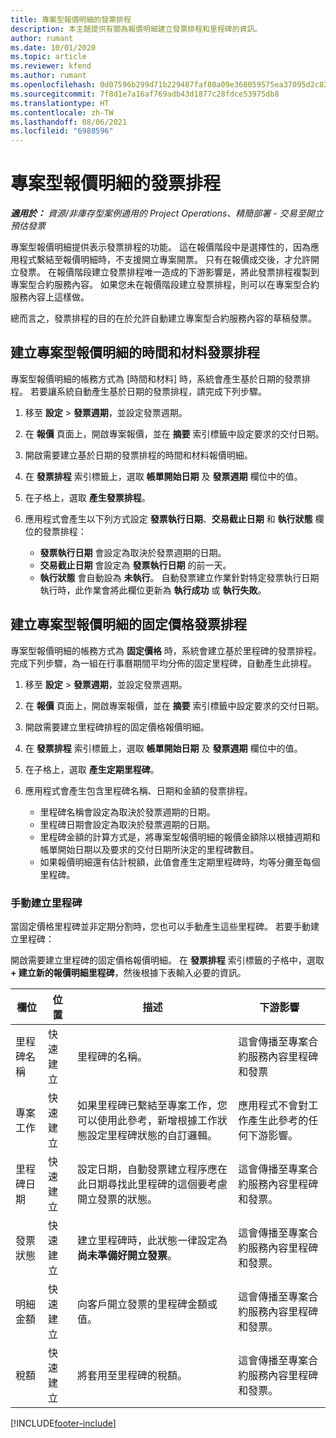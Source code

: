 ```yaml
---
title: 專案型報價明細的發票排程
description: 本主題提供有關為報價明細建立發票排程和里程碑的資訊。
author: rumant
ms.date: 10/01/2020
ms.topic: article
ms.reviewer: kfend
ms.author: rumant
ms.openlocfilehash: 0d07596b299d71b229487faf80a09e368059575ea37095d2c82d35561d009c96
ms.sourcegitcommit: 7f8d1e7a16af769adb43d1877c28fdce53975db8
ms.translationtype: HT
ms.contentlocale: zh-TW
ms.lasthandoff: 08/06/2021
ms.locfileid: "6988596"
---
```

# <a name="invoice-schedules-on-project-based-quote-lines"></a>專案型報價明細的發票排程

_**適用於：** 資源/非庫存型案例適用的 Project Operations、精簡部署 - 交易至開立預估發票_

專案型報價明細提供表示發票排程的功能。 這在報價階段中是選擇性的，因為應用程式繫結至報價明細時，不支援開立專案開票。 只有在報價成交後，才允許開立發票。 在報價階段建立發票排程唯一造成的下游影響是，將此發票排程複製到專案型合約服務內容。 如果您未在報價階段建立發票排程，則可以在專案型合約服務內容上這樣做。

總而言之，發票排程的目的在於允許自動建立專案型合約服務內容的草稿發票。 

## <a name="create-a-time-and-material-invoice-schedule-for-a-project-based-quote-line"></a>建立專案型報價明細的時間和材料發票排程

專案型報價明細的帳務方式為 [時間和材料] 時，系統會產生基於日期的發票排程。 若要讓系統自動產生基於日期的發票排程，請完成下列步驟。

1. 移至 **設定** > **發票週期**，並設定發票週期。
2. 在 **報價** 頁面上，開啟專案報價，並在 **摘要** 索引標籤中設定要求的交付日期。
3. 開啟需要建立基於日期的發票排程的時間和材料報價明細。 
4. 在 **發票排程** 索引標籤上，選取 **帳單開始日期** 及 **發票週期** 欄位中的值。 
5. 在子格上，選取 **產生發票排程**。
6. 應用程式會產生以下列方式設定 **發票執行日期**、**交易截止日期** 和 **執行狀態** 欄位的發票排程：

    - **發票執行日期** 會設定為取決於發票週期的日期。
    - **交易截止日期** 會設定為 **發票執行日期** 的前一天。
    - **執行狀態** 會自動設為 **未執行**。 自動發票建立作業針對特定發票執行日期執行時，此作業會將此欄位更新為 **執行成功** 或 **執行失敗**。

## <a name="create-a-fixed-price-invoice-schedule-for-a-project-based-quote-line"></a>建立專案型報價明細的固定價格發票排程

專案型報價明細的帳務方式為 **固定價格** 時，系統會建立基於里程碑的發票排程。 完成下列步驟，為一組在行事曆期間平均分佈的固定里程碑，自動產生此排程。

1. 移至 **設定** > **發票週期**，並設定發票週期。
2. 在 **報價** 頁面上，開啟專案報價，並在 **摘要** 索引標籤中設定要求的交付日期。
3. 開啟需要建立里程碑排程的固定價格報價明細。 
4. 在 **發票排程** 索引標籤上，選取 **帳單開始日期** 及 **發票週期** 欄位中的值。 
5. 在子格上，選取 **產生定期里程碑**。
6. 應用程式會產生包含里程碑名稱、日期和金額的發票排程。

    - 里程碑名稱會設定為取決於發票週期的日期。
    - 里程碑日期會設定為取決於發票週期的日期。
    - 里程碑金額的計算方式是，將專案型報價明細的報價金額除以根據週期和帳單開始日期以及要求的交付日期所決定的里程碑數目。
    - 如果報價明細還有估計稅額，此值會產生定期里程碑時，均等分攤至每個里程碑。

### <a name="manually-create-milestones"></a>手動建立里程碑

當固定價格里程碑並非定期分割時，您也可以手動產生這些里程碑。 若要手動建立里程碑：

開啟需要建立里程碑的固定價格報價明細。 在 **發票排程** 索引標籤的子格中，選取 **+ 建立新的報價明細里程碑**，然後根據下表輸入必要的資訊。

| **欄位** | **位置** | **描述** | **下游影響** |
| --- | --- | --- | --- |
| 里程碑名稱 | 快速建立 | 里程碑的名稱。 | 這會傳播至專案合約服務內容里程碑和發票 |
| 專案工作 | 快速建立 | 如果里程碑已繫結至專案工作，您可以使用此參考，新增根據工作狀態設定里程碑狀態的自訂邏輯。 | 應用程式不會對工作產生此參考的任何下游影響。 |
| 里程碑日期 | 快速建立 | 設定日期，自動發票建立程序應在此日期尋找此里程碑的這個要考慮開立發票的狀態。 | 這會傳播至專案合約服務內容里程碑和發票。 |
| 發票狀態 | 快速建立 | 建立里程碑時，此狀態一律設定為 **尚未準備好開立發票**。 | 這會傳播至專案合約服務內容里程碑和發票。 |
| 明細金額 | 快速建立 | 向客戶開立發票的里程碑金額或值。 | 這會傳播至專案合約服務內容里程碑和發票。 |
| 稅額 | 快速建立 | 將套用至里程碑的稅額。 | 這會傳播至專案合約服務內容里程碑和發票。 |


[!INCLUDE[footer-include](../includes/footer-banner.md)]